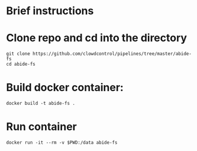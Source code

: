# Brief instructions
# Clone repo and cd into the directory
``` 
git clone https://github.com/clowdcontrol/pipelines/tree/master/abide-fs
cd abide-fs
```
# Build docker container:
```docker build -t abide-fs .```
# Run container
```docker run -it --rm -v $PWD:/data abide-fs```
